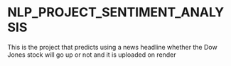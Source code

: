 # NLP_PROJECT_SENTIMENT_ANALYSIS

This is the project that predicts using a news headline whether the Dow Jones stock will go up or not and it is uploaded on render

